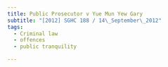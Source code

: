 ```yaml
---
title: Public Prosecutor v Yue Mun Yew Gary 
subtitle: "[2012] SGHC 188 / 14\_September\_2012"
tags:
  - Criminal law
  - offences
  - public tranquility

---
```


